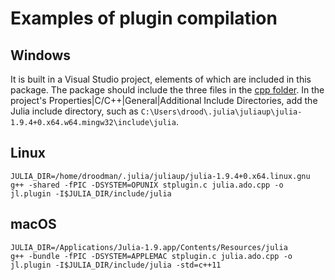 # Examples of plugin compilation

## Windows
It is built in a Visual Studio project, elements of which are included in this package. The package should include
the three files in the [cpp folder](https://github.com/droodman/julia.ado/tree/master/cpp). In the project's Properties|C/C++|General|Additional Include Directories, add 
the Julia include directory, such as
`C:\Users\drood\.julia\juliaup\julia-1.9.4+0.x64.w64.mingw32\include\julia`.

## Linux
```
JULIA_DIR=/home/droodman/.julia/juliaup/julia-1.9.4+0.x64.linux.gnu
g++ -shared -fPIC -DSYSTEM=OPUNIX stplugin.c julia.ado.cpp -o jl.plugin -I$JULIA_DIR/include/julia
```

## macOS
```
JULIA_DIR=/Applications/Julia-1.9.app/Contents/Resources/julia
g++ -bundle -fPIC -DSYSTEM=APPLEMAC stplugin.c julia.ado.cpp -o jl.plugin -I$JULIA_DIR/include/julia -std=c++11
```
